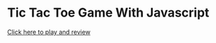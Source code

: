 # Tic Tac Toe Game With Javascript

[Click here to play and review](https://ufuksefa.github.io/tic-tac-toe-game-with-javascript/)